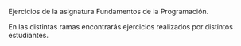 Ejercicios de la asignatura Fundamentos de la Programación.

En las distintas ramas encontrarás ejercicios realizados por distintos estudiantes.
